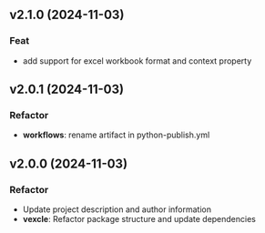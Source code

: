 ## v2.1.0 (2024-11-03)

### Feat

- add support for excel workbook format and context property

## v2.0.1 (2024-11-03)

### Refactor

- **workflows**: rename artifact in python-publish.yml

## v2.0.0 (2024-11-03)

### Refactor

- Update project description and author information
- **vexcle**: Refactor package structure and update dependencies
